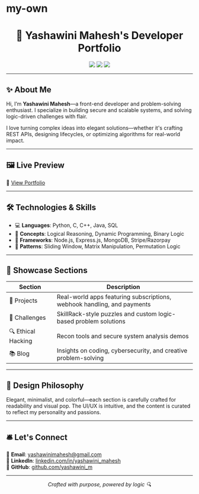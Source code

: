 # my-own
<h1 align="center">🎨 Yashawini Mahesh's Developer Portfolio</h1>

<p align="center">
  <img src="https://img.shields.io/badge/TechStack-Frontend-blueviolet?style=flat-square" />
  <img src="https://img.shields.io/badge/Skills-Logical%20Reasoning-orange?style=flat-square" />
  <img src="https://img.shields.io/badge/Focus-AI%20%26%20Cybersecurity-brightgreen?style=flat-square" />
</p>

---

## ✨ About Me

Hi, I’m **Yashawini Mahesh**—a front-end developer and problem-solving enthusiast. I specialize in building secure and scalable systems, and solving logic-driven challenges with flair.

I love turning complex ideas into elegant solutions—whether it's crafting REST APIs, designing lifecycles, or optimizing algorithms for real-world impact.

---

## 🖼️ Live Preview

🔗 [View Portfolio](file:///C:/reactapp/src/index.html)

---

## 🛠️ Technologies & Skills

- 💻 **Languages**: Python, C, C++, Java, SQL
- 🧠 **Concepts**: Logical Reasoning, Dynamic Programming, Binary Logic
- 🧩 **Frameworks**: Node.js, Express.js, MongoDB, Stripe/Razorpay
- 🧮 **Patterns**: Sliding Window, Matrix Manipulation, Permutation Logic

---

## 📸 Showcase Sections

| Section              | Description                                                                 |
|----------------------|-----------------------------------------------------------------------------|
| 💼 Projects           | Real-world apps featuring subscriptions, webhook handling, and payments     |
| 🧠 Challenges         | SkillRack-style puzzles and custom logic-based problem solutions            |
| 🔍 Ethical Hacking    | Recon tools and secure system analysis demos                                |
| 📚 Blog               | Insights on coding, cybersecurity, and creative problem-solving             |

---

## 🌈 Design Philosophy

Elegant, minimalist, and colorful—each section is carefully crafted for readability and visual pop. The UI/UX is intuitive, and the content is curated to reflect my personality and passions.

---


## 🛎️ Let's Connect

💌 **Email**: yashawinimahesh@gmail.com  
🔗 **LinkedIn**: [linkedin.com/in/yashawini_mahesh](https://linkedin.com/in/yashawini_mahesh)  
🐙 **GitHub**: [github.com/yashawini_m](https://github.com/yashawini_m)

---

<p align="center"><i>Crafted with purpose, powered by logic 🔍</i></p>
